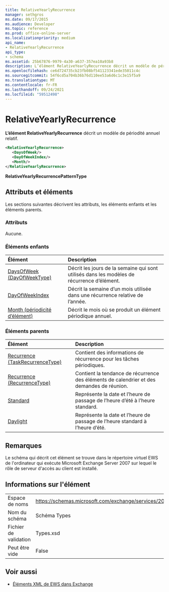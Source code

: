 ```yaml
---
title: RelativeYearlyRecurrence
manager: sethgros
ms.date: 09/17/2015
ms.audience: Developer
ms.topic: reference
ms.prod: office-online-server
ms.localizationpriority: medium
api_name:
- RelativeYearlyRecurrence
api_type:
- schema
ms.assetid: 25b67876-9979-4a30-a637-357ea10a93b8
description: L’élément RelativeYearlyRecurrence décrit un modèle de périodité annuel relatif.
ms.openlocfilehash: ce6d724735cb23fb08bf541123341ede35011c4c
ms.sourcegitcommit: 54f6cd5a704b36b76d110ee53a6d6c1c3e15f5a9
ms.translationtype: MT
ms.contentlocale: fr-FR
ms.lasthandoff: 09/24/2021
ms.locfileid: "59512498"
---
```

# <a name="relativeyearlyrecurrence"></a>RelativeYearlyRecurrence

**L’élément RelativeYearlyRecurrence** décrit un modèle de périodité annuel relatif. 
  
```xml
<RelativeYearlyRecurrence>
   <DaysOfWeek/>
   <DayOfWeekIndex/>
   <Month/>
</RelativeYearlyRecurrence>
```

 **RelativeYearlyRecurrencePatternType**
## <a name="attributes-and-elements"></a>Attributs et éléments

Les sections suivantes décrivent les attributs, les éléments enfants et les éléments parents.
  
### <a name="attributes"></a>Attributs

Aucune.
  
### <a name="child-elements"></a>Éléments enfants

|**Élément**|**Description**|
|:-----|:-----|
|[DaysOfWeek (DayOfWeekType)](daysofweek-dayofweektype.md) <br/> |Décrit les jours de la semaine qui sont utilisés dans les modèles de récurrence d’élément.  <br/> |
|[DayOfWeekIndex](dayofweekindex.md) <br/> |Décrit la semaine d’un mois utilisée dans une récurrence relative de l’année.  <br/> |
|[Month (périodicité d’élément)](month-item-recurrence.md) <br/> |Décrit le mois où se produit un élément périodique annuel.  <br/> |
   
### <a name="parent-elements"></a>Éléments parents

|**Élément**|**Description**|
|:-----|:-----|
|[Recurrence (TaskRecurrenceType)](recurrence-taskrecurrencetype.md) <br/> |Contient des informations de récurrence pour les tâches périodiques.  <br/> |
|[Recurrence (RecurrenceType)](recurrence-recurrencetype.md) <br/> |Contient la tendance de récurrence des éléments de calendrier et des demandes de réunion.  <br/> |
|[Standard](standard.md) <br/> |Représente la date et l’heure de passage de l’heure d’été à l’heure standard.  <br/> |
|[Daylight](daylight.md) <br/> |Représente la date et l’heure de passage de l’heure standard à l’heure d’été.  <br/> |
   
## <a name="remarks"></a>Remarques

Le schéma qui décrit cet élément se trouve dans le répertoire virtuel EWS de l'ordinateur qui exécute Microsoft Exchange Server 2007 sur lequel le rôle de serveur d'accès au client est installé.
  
## <a name="element-information"></a>Informations sur l'élément

|||
|:-----|:-----|
|Espace de noms  <br/> |https://schemas.microsoft.com/exchange/services/2006/types  <br/> |
|Nom du schéma  <br/> |Schéma Types  <br/> |
|Fichier de validation  <br/> |Types.xsd  <br/> |
|Peut être vide  <br/> |False  <br/> |
   
## <a name="see-also"></a>Voir aussi



- [Éléments XML de EWS dans Exchange](ews-xml-elements-in-exchange.md)

